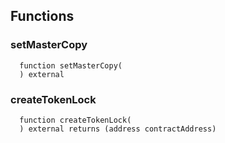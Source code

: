 


## Functions
### setMasterCopy
```solidity
  function setMasterCopy(
  ) external
```




### createTokenLock
```solidity
  function createTokenLock(
  ) external returns (address contractAddress)
```




